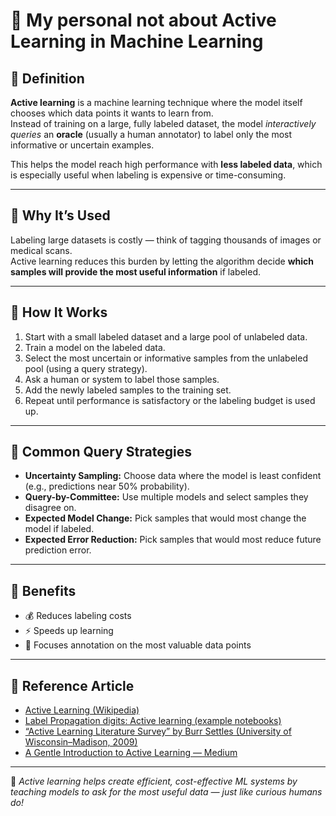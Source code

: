 # 🧠 My personal not about Active Learning in Machine Learning

## 🔹 Definition
**Active learning** is a machine learning technique where the model itself chooses which data points it wants to learn from.  
Instead of training on a large, fully labeled dataset, the model *interactively queries* an **oracle** (usually a human annotator) to label only the most informative or uncertain examples.

This helps the model reach high performance with **less labeled data**, which is especially useful when labeling is expensive or time-consuming.

---

## 🔹 Why It’s Used
Labeling large datasets is costly — think of tagging thousands of images or medical scans.  
Active learning reduces this burden by letting the algorithm decide **which samples will provide the most useful information** if labeled.

---

## 🔹 How It Works
1. Start with a small labeled dataset and a large pool of unlabeled data.  
2. Train a model on the labeled data.  
3. Select the most uncertain or informative samples from the unlabeled pool (using a query strategy).  
4. Ask a human or system to label those samples.  
5. Add the newly labeled samples to the training set.  
6. Repeat until performance is satisfactory or the labeling budget is used up.

---

## 🔹 Common Query Strategies
- **Uncertainty Sampling:** Choose data where the model is least confident (e.g., predictions near 50% probability).  
- **Query-by-Committee:** Use multiple models and select samples they disagree on.  
- **Expected Model Change:** Pick samples that would most change the model if labeled.  
- **Expected Error Reduction:** Pick samples that would most reduce future prediction error.

---

## 🔹 Benefits
- 💰 Reduces labeling costs  
- ⚡ Speeds up learning  
- 🎯 Focuses annotation on the most valuable data points  

---

## 🔹 Reference Article
- [Active Learning (Wikipedia)](https://en.wikipedia.org/wiki/Active_learning_(machine_learning))  
- [Label Propagation digits: Active learning (example notebooks)](https://scikit-learn.org/stable/auto_examples/semi_supervised/plot_label_propagation_digits_active_learning.html)  
- [“Active Learning Literature Survey” by Burr Settles (University of Wisconsin–Madison, 2009)](https://burrsettles.com/pub/settles.activelearning.pdf)  
- [A Gentle Introduction to Active Learning — Medium](https://arindam-dey.medium.com/a-gentle-introduction-to-active-learning-e983b9d175cb)  

---

📘 *Active learning helps create efficient, cost-effective ML systems by teaching models to ask for the most useful data — just like curious humans do!*
